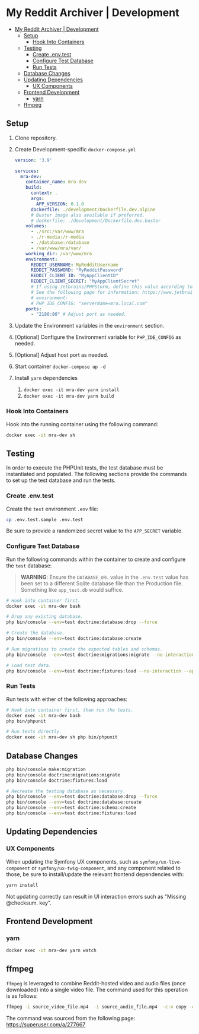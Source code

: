 # My Reddit Archiver | Development

- [My Reddit Archiver | Development](#my-reddit-archiver--development)
  - [Setup](#setup)
    - [Hook Into Containers](#hook-into-containers)
  - [Testing](#testing)
    - [Create .env.test](#create-envtest)
    - [Configure Test Database](#configure-test-database)
    - [Run Tests](#run-tests)
  - [Database Changes](#database-changes)
  - [Updating Dependencies](#updating-dependencies)
    - [UX Components](#ux-components)
  - [Frontend Development](#frontend-development)
    - [yarn](#yarn)
  - [ffmpeg](#ffmpeg)

## Setup

1. Clone repository.
2. Create Development-specific `docker-compose.yml`

    ```yaml
    version: '3.9'

    services:
      mra-dev:
        container_name: mra-dev
        build:
          context: .
          args:
            APP_VERSION: 0.1.0
          dockerfile: ./development/Dockerfile.dev.alpine
          # Buster image also available if preferred.
          # dockerfile: ./development/Dockerfile.dev.buster
        volumes:
          - ./src:/var/www/mra
          - ./r-media:/r-media
          - ./database:/database
          - /var/www/mra/var/
        working_dir: /var/www/mra
        environment:
          REDDIT_USERNAME: MyRedditUsername
          REDDIT_PASSWORD: "MyRedditPassword"
          REDDIT_CLIENT_ID: "MyAppClientID"
          REDDIT_CLIENT_SECRET: "MyAppClientSecret"
          # If using Jetbrains/PHPStorm, define this value according to your IDE setup for debugging.
          # See the following page for information: https://www.jetbrains.com/help/phpstorm/debugging-a-php-cli-script.html
          # environment:
          # PHP_IDE_CONFIG: "serverName=mra.local.com"
        ports:
          - "2180:80" # Adjust port as needed.
    ```

3. Update the Environment variables in the `environment` section.
4. [Optional] Configure the Environment variable for `PHP_IDE_CONFIG` as needed.
5. [Optional] Adjust host port as needed.
6. Start container `docker-compose up -d`
7. Install `yarn` dependencies
   1. `docker exec -it mra-dev yarn install`
   2. `docker exec -it mra-dev yarn build`

### Hook Into Containers

Hook into the running container using the following command:

```bash
docker exec -it mra-dev sh
```

## Testing

In order to execute the PHPUnit tests, the test database must be instantiated and populated. The following sections provide the commands to set up the test database and run the tests.

### Create .env.test

Create the `test` environment `.env` file:

```bash
cp .env.test.sample .env.test
```

Be sure to provide a randomized secret value to the `APP_SECRET` variable.

### Configure Test Database

Run the following commands within the container to create and configure the `test` database:

> **WARNING**: Ensure the `DATABASE_URL` value in the `.env.test` value has been set to a different Sqlite database file than the Production file. Something like `app_test.db` would suffice.

```bash
# Hook into container first.
docker exec -it mra-dev bash

# Drop any existing database.
php bin/console --env=test doctrine:database:drop --force

# Create the database.
php bin/console --env=test doctrine:database:create

# Run migrations to create the expected tables and schemas.
php bin/console --env=test doctrine:migrations:migrate --no-interaction

# Load test data.
php bin/console --env=test doctrine:fixtures:load --no-interaction --append
```

### Run Tests

Run tests with either of the following approaches:

```bash
# Hook into container first, then run the tests.
docker exec -it mra-dev bash
php bin/phpunit

# Run tests directly.
docker exec -it mra-dev sh php bin/phpunit
```

## Database Changes

```bash
php bin/console make:migration
php bin/console doctrine:migrations:migrate
php bin/console doctrine:fixtures:load

# Recreate the testing database as necessary.
php bin/console --env=test doctrine:database:drop --force
php bin/console --env=test doctrine:database:create
php bin/console --env=test doctrine:schema:create
php bin/console --env=test doctrine:fixtures:load
```

## Updating Dependencies

### UX Components

When updating the Symfony UX components, such as `symfony/ux-live-component` or `symfony/ux-twig-component`, and any component related to those, be sure to install/update the relevant frontend dependencies with:

```bash
yarn install
```

Not updating correctly can result in UI interaction errors such as "Missing @checksum. key".

## Frontend Development

### yarn

```bash
docker exec -it mra-dev yarn watch
```

## ffmpeg

`ffmpeg` is leveraged to combine Reddit-hosted video and audio files (once downloaded) into a single video file. The command used for this operation is as follows:

```bash
ffmpeg -i source_video_file.mp4  -i source_audio_file.mp4  -c:v copy -c:a aac combined_output_file.mp4  -hide_banner -loglevel error
```

The command was sourced from the following page: <https://superuser.com/a/277667>
